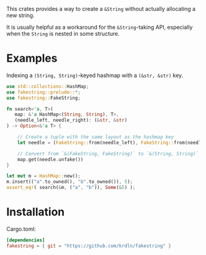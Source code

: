This crates provides a way to create a `&String`
without actually allocating a new string.

It is usually helpful as a workaround for the `&String`-taking API,
especially when the `String` is nested in some structure.

# Examples

Indexing a `(String, String)`-keyed hashmap with a `(&str, &str)` key.

```rust
use std::collections::HashMap;
use fakestring::prelude::*;
use fakestring::FakeString;

fn search<'a, T>(
   map: &'a HashMap<(String, String), T>,
   (needle_left, needle_right): (&str, &str)
) -> Option<&'a T> {

    // Create a tuple with the same layout as the hashmap key
    let needle = (FakeString::from(needle_left), FakeString::from(needle_right));

    // Convert from `&(FakeString, FakeString)` to `&(String, String)`
    map.get(needle.unfake())
}

let mut m = HashMap::new();
m.insert(("a".to_owned(), "b".to_owned()), 5);
assert_eq!( search(&m, ("a", "b")), Some(&5) );
```

# Installation

Cargo.toml:

```toml
[dependencies]
fakestring = { git = "https://github.com/krdln/fakestring" }
```
